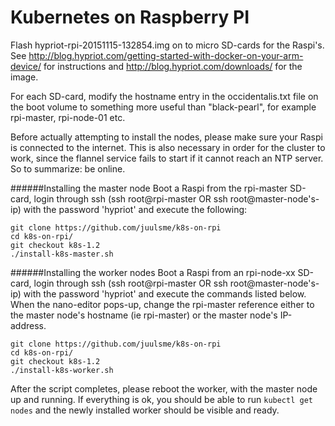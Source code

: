 <!---
 Copyright 2015 Arjen Wassink

 Licensed under the Apache License, Version 2.0 (the "License");
 you may not use this file except in compliance with the License.
 You may obtain a copy of the License at

     http://www.apache.org/licenses/LICENSE-2.0

 Unless required by applicable law or agreed to in writing, software
 distributed under the License is distributed on an "AS IS" BASIS,
 WITHOUT WARRANTIES OR CONDITIONS OF ANY KIND, either express or implied.
 See the License for the specific language governing permissions and
 limitations under the License.
--->

Kubernetes on Raspberry PI
==========================
Flash hypriot-rpi-20151115-132854.img on to micro SD-cards for the Raspi's. See http://blog.hypriot.com/getting-started-with-docker-on-your-arm-device/ for instructions and http://blog.hypriot.com/downloads/ for the image.

For each SD-card, modify the hostname entry in the occidentalis.txt file on the boot volume to something more useful than "black-pearl", for example rpi-master, rpi-node-01 etc.

Before actually attempting to install the nodes, please make sure your Raspi is connected to the internet.
This is also necessary in order for the cluster to work, since the flannel service fails to start if it cannot reach an NTP server.
So to summarize: be online.


######Installing the master node
Boot a Raspi from the rpi-master SD-card, login through ssh (ssh root@rpi-master OR ssh root@master-node's-ip) with the password 'hypriot' and execute the following:
```
git clone https://github.com/juulsme/k8s-on-rpi
cd k8s-on-rpi/
git checkout k8s-1.2
./install-k8s-master.sh
```


######Installing the worker nodes
Boot a Raspi from an rpi-node-xx SD-card, login through ssh (ssh root@rpi-master OR ssh root@master-node's-ip) with the password 'hypriot' and execute the commands listed below.
When the nano-editor pops-up, change the rpi-master reference either to the master node's hostname (ie rpi-master) or the master node's IP-address.
```
git clone https://github.com/juulsme/k8s-on-rpi
cd k8s-on-rpi/
git checkout k8s-1.2
./install-k8s-worker.sh
```
After the script completes, please reboot the worker, with the master node up and running. If everything is ok,
you should be able to run `kubectl get nodes` and the newly installed worker should be visible and ready.